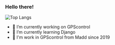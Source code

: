 ### Hello there!
![Top Langs](https://github-readme-stats.vercel.app/api/top-langs/?username=G0NAY&layout=compact&show_icons=true&count_private=true&theme=dracula)

- 🔭 I’m currently working on GPScontrol
- 🌱 I’m currently learning Django
- :busts_in_silhouette: I'm work in GPScontrol from Madd since 2019


<!--
[![trophy](https://github-profile-trophy.vercel.app/?username=G0NAY&theme=dracula&title=Commit,Repositories,Stars,Followers)](https://github.com/ryo-ma/github-profile-trophy)
-![Alejandro Gonay's GitHub stats](https://github-readme-stats.vercel.app/api?username=G0NAY&show_icons=true&count_private=true&theme=dracula)
-->

<!--
![https://github.com/G0NAY/Exercices-Html/blob/main/Images/IMG_0078.JPG](https://github.com/G0NAY/Exercices-Html/blob/main/Images/IMG_0078.JPG)
-->

<!--
**G0NAY/G0NAY** is a ✨ _special_ ✨ repository because its `README.md` (this file) appears on your GitHub profile.

Here are some ideas to get you started:
-->

<!--- 👯 I’m looking to collaborate on
- 🤔 I’m looking for help with ...
- 💬 Ask me about ...
- 📫 How to reach me: ...
- 😄 Pronouns: ...
- ⚡ Fun fact: ...
-->

